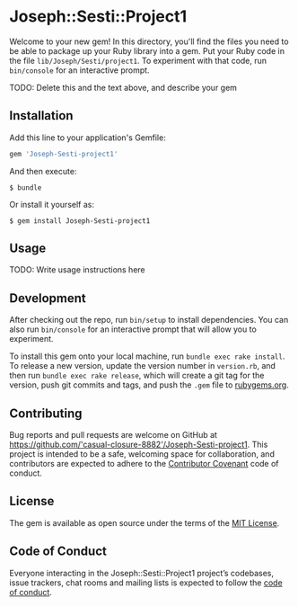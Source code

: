 # Joseph::Sesti::Project1

Welcome to your new gem! In this directory, you'll find the files you need to be able to package up your Ruby library into a gem. Put your Ruby code in the file `lib/Joseph/Sesti/project1`. To experiment with that code, run `bin/console` for an interactive prompt.

TODO: Delete this and the text above, and describe your gem

## Installation

Add this line to your application's Gemfile:

```ruby
gem 'Joseph-Sesti-project1'
```

And then execute:

    $ bundle

Or install it yourself as:

    $ gem install Joseph-Sesti-project1

## Usage

TODO: Write usage instructions here

## Development

After checking out the repo, run `bin/setup` to install dependencies. You can also run `bin/console` for an interactive prompt that will allow you to experiment.

To install this gem onto your local machine, run `bundle exec rake install`. To release a new version, update the version number in `version.rb`, and then run `bundle exec rake release`, which will create a git tag for the version, push git commits and tags, and push the `.gem` file to [rubygems.org](https://rubygems.org).

## Contributing

Bug reports and pull requests are welcome on GitHub at https://github.com/'casual-closure-8882'/Joseph-Sesti-project1. This project is intended to be a safe, welcoming space for collaboration, and contributors are expected to adhere to the [Contributor Covenant](http://contributor-covenant.org) code of conduct.

## License

The gem is available as open source under the terms of the [MIT License](https://opensource.org/licenses/MIT).

## Code of Conduct

Everyone interacting in the Joseph::Sesti::Project1 project’s codebases, issue trackers, chat rooms and mailing lists is expected to follow the [code of conduct](https://github.com/'casual-closure-8882'/Joseph-Sesti-project1/blob/master/CODE_OF_CONDUCT.md).
